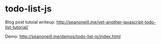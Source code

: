 # todo-list-js
Blog post tutoial writeup: http://seanoneill.me/yet-another-javascript-todo-list-tutorial/

Demo: http://seanoneill.me/demos/todo-list-js/index.html
